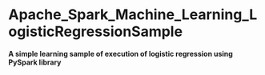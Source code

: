 # Apache_Spark_Machine_Learning_LogisticRegressionSample
__A simple learning sample of execution of logistic regression using PySpark library__
